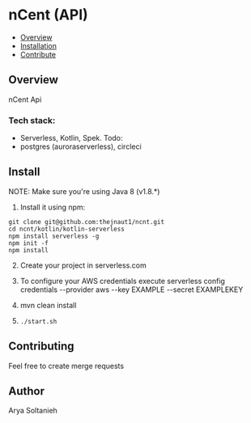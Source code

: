 # nCent (API)

 * [Overview](#overview)
 * [Installation](#install)
 * [Contribute](#contributing)

## Overview

nCent Api

### Tech stack:
- Serverless, Kotlin, Spek.
Todo:
- postgres (auroraserverless), circleci

## Install

NOTE: Make sure you're using Java 8 (v1.8.*)

1. Install it using npm:
  ```shell
  git clone git@github.com:thejnaut1/ncnt.git
  cd ncnt/kotlin/kotlin-serverless
  npm install serverless -g
  npm init -f
  npm install
  ```
  
2. Create your project in serverless.com

3. To configure your AWS credentials execute serverless config credentials --provider aws --key EXAMPLE --secret EXAMPLEKEY

4. mvn clean install

5. ```shell
   ./start.sh
   ```
   
## Contributing
Feel free to create merge requests

## Author
Arya Soltanieh
